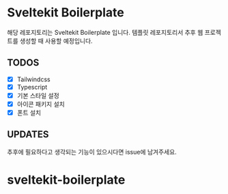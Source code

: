 # Sveltekit Boilerplate

해당 레포지토리는 Sveltekit Boilerplate 입니다.
템플릿 레포지토리서 추후 웹 프로젝트를 생성할 때 사용할 예정입니다.

## TODOS

- [x] Tailwindcss
- [x] Typescript
- [x] 기본 스타일 설정
- [x] 아이콘 패키지 설치
- [x] 폰트 설치

## UPDATES

추후에 필요하다고 생각되는 기능이 있으시다면 issue에 남겨주세요.
# sveltekit-boilerplate
